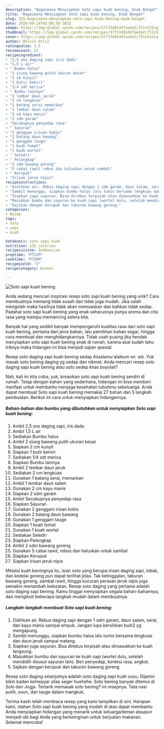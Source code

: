 ```yaml
---
description: "Bagaimana Menyiapkan Soto sapi kuah bening, Enak Banget"
title: "Bagaimana Menyiapkan Soto sapi kuah bening, Enak Banget"
slug: 325-bagaimana-menyiapkan-soto-sapi-kuah-bening-enak-banget
date: 2020-09-14T02:08:50.382Z
image: https://img-global.cpcdn.com/recipes/57f33d01dd7aeda2/751x532cq70/soto-sapi-kuah-bening-foto-resep-utama.jpg
thumbnail: https://img-global.cpcdn.com/recipes/57f33d01dd7aeda2/751x532cq70/soto-sapi-kuah-bening-foto-resep-utama.jpg
cover: https://img-global.cpcdn.com/recipes/57f33d01dd7aeda2/751x532cq70/soto-sapi-kuah-bening-foto-resep-utama.jpg
author: Melvin Ortiz
ratingvalue: 3.5
reviewcount: 11
recipeingredient:
- "2,5 ons daging sapi iris dadu"
- "1,5 L air"
- " Bumbu halus"
- "2 siung bawang putih ukuran besar"
- "2 cm kunyit"
- "1 butir kemiri"
- "1/4 sdt merica"
- " Bumbu lainnya"
- "2 lembar daun jeruk"
- "2 cm lengkuas"
- "1 batang serai memarkan"
- "1 lembar daun salam"
- "2 cm kayu manis"
- "2 sdm garam"
- "Secukupnya penyedap rasa"
- " Sayuran"
- "2 genggam irisan kobis"
- "2 batang daun bawang"
- "1 genggam tauge"
- "1 buah tomat"
- "1 buah wortel"
- " Seledri"
- " Pelengkap"
- "2 sdm bawang goreng"
- "5 cabai rawit rebus dan haluskan untuk sambal"
- " Kerupuk"
- "Irisan jeruk nipis"
recipeinstructions:
- "Didihkan air. Rebus daging sapi dengan 1 sdm garam, daun salam, serai, dan kayu manis sampai empuk. Jangan lupa bersihkan buih2 yg mengapung."
- "Sambil menunggu, siapkan bumbu halus lalu tumis bersama lengkuas dan daun jeruk sampai matang."
- "Siapkan juga sayuran. Bisa direbus terpisah atau dimasukkan ke kuah langsung."
- "Masukkan bumbu dan sayuran ke kuah sapi (wortel dulu, setelah mendidih disusul sayuran lain). Beri penyedap, koreksi rasa, angkat."
- "Sajikan dengan kerupuk dan taburan bawang goreng."
categories:
- Resep
tags:
- soto
- sapi
- kuah

katakunci: soto sapi kuah 
nutrition: 132 calories
recipecuisine: Indonesian
preptime: "PT12M"
cooktime: "PT36M"
recipeyield: "3"
recipecategory: Dinner

---
```



![Soto sapi kuah bening](https://img-global.cpcdn.com/recipes/57f33d01dd7aeda2/751x532cq70/soto-sapi-kuah-bening-foto-resep-utama.jpg)

Anda sedang mencari inspirasi resep soto sapi kuah bening yang unik? Cara membuatnya memang tidak susah dan tidak juga mudah. Jika salah mengolah maka hasilnya tidak akan memuaskan dan bahkan tidak sedap. Padahal soto sapi kuah bening yang enak seharusnya punya aroma dan cita rasa yang mampu memancing selera kita.

Banyak hal yang sedikit banyak mempengaruhi kualitas rasa dari soto sapi kuah bening, pertama dari jenis bahan, lalu pemilihan bahan segar, hingga cara membuat dan menghidangkannya. Tidak usah pusing jika hendak menyiapkan soto sapi kuah bening enak di rumah, karena asal sudah tahu triknya maka hidangan ini bisa menjadi sajian spesial.

Resep soto daging sapi kuah bening sedap Assalamu&#39;alaikum wr. wb. Yuk masak soto bening daging yg sedap dan nikmat. Anda mencari resep soto daging sapi kuah bening atau soto sedep khas boyolali?


Nah, kali ini kita coba, yuk, kreasikan soto sapi kuah bening sendiri di rumah. Tetap dengan bahan yang sederhana, hidangan ini bisa memberi manfaat untuk membantu menjaga kesehatan tubuhmu sekeluarga. Anda dapat membuat Soto sapi kuah bening memakai 27 bahan dan 5 langkah pembuatan. Berikut ini cara untuk menyiapkan hidangannya.

<!--inarticleads1-->

##### Bahan-bahan dan bumbu yang dibutuhkan untuk menyiapkan Soto sapi kuah bening:

1. Ambil 2,5 ons daging sapi, iris dadu
1. Ambil 1,5 L air
1. Sediakan  Bumbu halus
1. Ambil 2 siung bawang putih ukuran besar
1. Siapkan 2 cm kunyit
1. Siapkan 1 butir kemiri
1. Sediakan 1/4 sdt merica
1. Siapkan  Bumbu lainnya
1. Ambil 2 lembar daun jeruk
1. Sediakan 2 cm lengkuas
1. Gunakan 1 batang serai, memarkan
1. Ambil 1 lembar daun salam
1. Gunakan 2 cm kayu manis
1. Siapkan 2 sdm garam
1. Ambil Secukupnya penyedap rasa
1. Siapkan  Sayuran
1. Gunakan 2 genggam irisan kobis
1. Gunakan 2 batang daun bawang
1. Gunakan 1 genggam tauge
1. Siapkan 1 buah tomat
1. Gunakan 1 buah wortel
1. Sediakan  Seledri
1. Siapkan  Pelengkap
1. Ambil 2 sdm bawang goreng
1. Gunakan 5 cabai rawit, rebus dan haluskan untuk sambal
1. Siapkan  Kerupuk
1. Siapkan Irisan jeruk nipis


Melalui kuah beningnya itu, isian soto yang berupa irisan daging sapi, lobak, dan kedelai goreng pun dapat terlihat jelas. Tak ketinggalan, taburan bawang goreng, sambal rawit, hingga kucuran perasan jeruk nipis juga semakin menambah kelezatan. Resep soto daging yang pertama adalah soto daging sapi bening. Kamu tinggal menyiapkan segala bahan-bahannya, dan mengikuti beberapa langkah mudah dalam membuatnya. 

<!--inarticleads2-->

##### Langkah-langkah membuat Soto sapi kuah bening:

1. Didihkan air. Rebus daging sapi dengan 1 sdm garam, daun salam, serai, dan kayu manis sampai empuk. Jangan lupa bersihkan buih2 yg mengapung.
1. Sambil menunggu, siapkan bumbu halus lalu tumis bersama lengkuas dan daun jeruk sampai matang.
1. Siapkan juga sayuran. Bisa direbus terpisah atau dimasukkan ke kuah langsung.
1. Masukkan bumbu dan sayuran ke kuah sapi (wortel dulu, setelah mendidih disusul sayuran lain). Beri penyedap, koreksi rasa, angkat.
1. Sajikan dengan kerupuk dan taburan bawang goreng.


Resep soto daging selanjutnya adalah soto daging sapi kuah susu. Dijamin bikin badan kemepyar alias seger huehehe. Soto bening banyak ditemui di Solo dan Jogja. Tertarik memasak soto bening? ini resepnya. Tata nasi putih, soun, dan tauge dalam mangkuk. 

Terima kasih telah membaca resep yang kami tampilkan di sini. Harapan kami, olahan Soto sapi kuah bening yang mudah di atas dapat membantu Anda menyiapkan hidangan yang menarik untuk keluarga/teman ataupun menjadi ide bagi Anda yang berkeinginan untuk berjualan makanan. Selamat mencoba!
